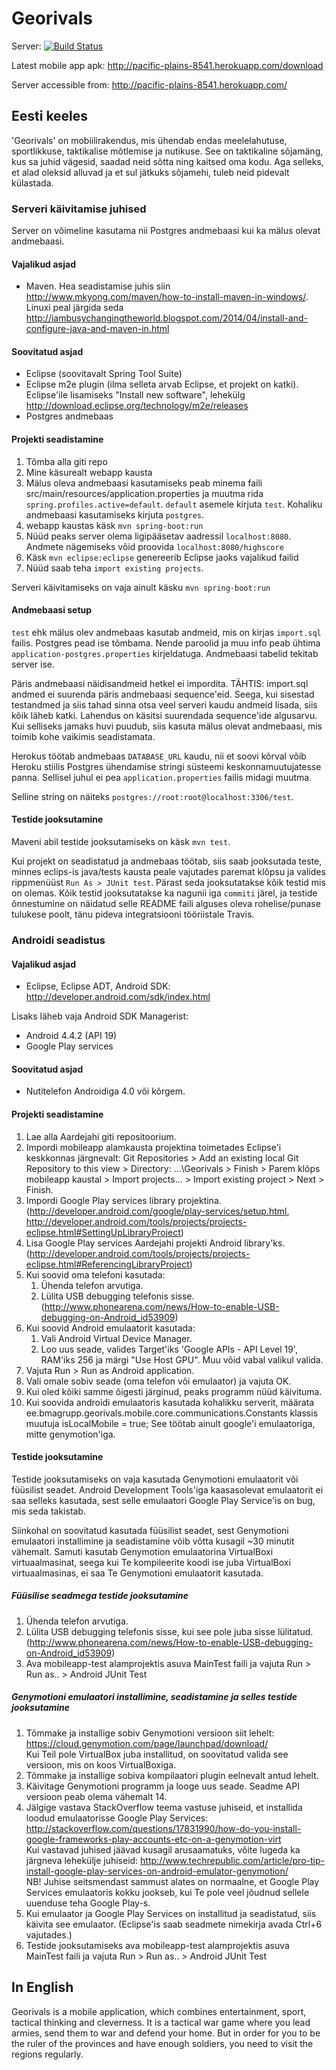 Georivals
=========

Server: [![Build Status](https://travis-ci.org/JaanJanno/Georivals.svg)](https://travis-ci.org/JaanJanno/Georivals)

Latest mobile app apk: http://pacific-plains-8541.herokuapp.com/download

Server accessible from: http://pacific-plains-8541.herokuapp.com/

## Eesti keeles
'Georivals' on mobiilirakendus, mis ühendab endas meelelahutuse, sportlikkuse, taktikalise mõtlemise ja nutikuse. See on taktikaline sõjamäng, kus sa juhid vägesid, saadad neid sõtta ning kaitsed oma kodu. Aga selleks, et alad oleksid alluvad ja et sul jätkuks sõjamehi, tuleb neid pidevalt külastada.

### Serveri käivitamise juhised
Server on võimeline kasutama nii Postgres andmebaasi kui ka mälus olevat andmebaasi. 

#### Vajalikud asjad
* Maven. Hea seadistamise juhis siin http://www.mkyong.com/maven/how-to-install-maven-in-windows/. Linuxi peal järgida seda http://iambusychangingtheworld.blogspot.com/2014/04/install-and-configure-java-and-maven-in.html

#### Soovitatud asjad
* Eclipse (soovitavalt Spring Tool Suite)
* Eclipse m2e plugin (ilma selleta arvab Eclipse, et projekt on katki). Eclipse'ile lisamiseks "Install new software", lehekülg http://download.eclipse.org/technology/m2e/releases
* Postgres andmebaas

#### Projekti seadistamine
1. Tõmba alla giti repo
2. Mine käsurealt webapp kausta
3.  Mälus oleva andmebaasi kasutamiseks peab minema faili src/main/resources/application.properties ja muutma rida `spring.profiles.active=default`. `default` asemele kirjuta `test`. Kohaliku andmebaasi kasutamiseks kirjuta `postgres`. 
4. webapp kaustas käsk `mvn spring-boot:run`
5. Nüüd peaks server olema ligipääsetav aadressil `localhost:8080`. Andmete nägemiseks võid proovida `localhost:8080/highscore`
6. Käsk `mvn eclipse:eclipse` genereerib Eclipse jaoks vajalikud failid
7. Nüüd saab teha `import existing projects`.

Serveri käivitamiseks on vaja ainult käsku `mvn spring-boot:run`


#### Andmebaasi setup
`test` ehk mälus olev andmebaas kasutab andmeid, mis on kirjas `import.sql` failis. Postgres pead ise tõmbama.  Nende paroolid ja muu info peab ühtima  `application-postgres.properties` kirjeldatuga. Andmebaasi tabelid tekitab server ise. 

Päris andmebaasi näidisandmeid hetkel ei impordita. TÄHTIS: import.sql andmed ei suurenda päris andmebaasi sequence'eid. Seega, kui sisestad testandmed ja siis tahad sinna otsa veel serveri kaudu andmeid lisada, siis kõik läheb katki. Lahendus on käsitsi suurendada sequence'ide algusarvu. Kui selliseks jamaks huvi puudub, siis kasuta mälus olevat andmebaasi, mis toimib kohe vaikimis seadistamata. 

Herokus töötab andmebaas `DATABASE_URL` kaudu, nii et soovi kõrval võib Heroku stiilis Postgres ühendamise stringi süsteemi keskonnamuutujatesse panna. Sellisel juhul ei pea `application.properties` failis midagi muutma. 

Selline string on näiteks `postgres://root:root@localhost:3306/test`.

#### Testide jooksutamine
Maveni abil testide jooksutamiseks on käsk `mvn test`.

Kui projekt on seadistatud ja andmebaas töötab, siis saab jooksutada teste, minnes eclips-is java/tests kausta peale vajutades paremat klõpsu ja valides rippmenüüst `Run As > JUnit test`. Pärast seda jooksutatakse kõik testid mis on olemas. Kõik testid jooksutatakse ka nagunii iga `commiti` järel, ja testide õnnestumine on näidatud selle README faili alguses oleva rohelise/punase tulukese poolt, tänu pideva integratsiooni tööriistale Travis.

### Androidi seadistus
#### Vajalikud asjad
* Eclipse, Eclipse ADT, Android SDK: http://developer.android.com/sdk/index.html

Lisaks läheb vaja Android SDK Managerist:
* Android 4.4.2 (API 19)
* Google Play services

#### Soovitatud asjad
* Nutitelefon Androidiga 4.0 või kõrgem.

#### Projekti seadistamine
1. Lae alla Aardejahi giti repositoorium.
2. Impordi mobileapp alamkausta projektina toimetades Eclipse'i keskkonnas järgnevalt: Git Repositories > Add an existing local Git Repository to this view > Directory: ...\Georivals > Finish > Parem klõps mobileapp kaustal > Import projects... > Import existing project > Next > Finish.
3. Impordi Google Play services library projektina. (http://developer.android.com/google/play-services/setup.html, http://developer.android.com/tools/projects/projects-eclipse.html#SettingUpLibraryProject)
4. Lisa Google Play services Aardejahi projekti Android library'ks. (http://developer.android.com/tools/projects/projects-eclipse.html#ReferencingLibraryProject)
5. Kui soovid oma telefoni kasutada:
	1. Ühenda telefon arvutiga.
	2. Lülita USB debugging telefonis sisse. (http://www.phonearena.com/news/How-to-enable-USB-debugging-on-Android_id53909)
6. Kui soovid Android emulaatorit kasutada:
	1. Vali Android Virtual Device Manager.
	2. Loo uus seade, valides Target'iks 'Google APIs - API Level 19', RAM'iks 256 ja märgi "Use Host GPU". Muu võid vabal valikul valida.
7. Vajuta Run > Run as Android application.
8. Vali omale sobiv seade (oma telefon või emulaator) ja vajuta OK.
9. Kui oled kõiki samme õigesti järginud, peaks programm nüüd käivituma.
10. Kui soovida androidi emulaatoris kasutada kohalikku serverit, määrata ee.bmagrupp.georivals.mobile.core.communications.Constants klassis muutuja isLocalMobile = true; See töötab ainult google'i emulaatoriga, mitte genymotion'iga.

#### Testide jooksutamine
Testide jooksutamiseks on vaja kasutada Genymotioni emulaatorit või füüsilist seadet. Android Development Tools'iga kaasasolevat emulaatorit ei saa selleks kasutada, sest selle emulaatori Google Play Service'is on bug, mis seda takistab.

Siinkohal on soovitatud kasutada füüsilist seadet, sest Genymotioni emulaatori installimine ja seadistamine võib võtta kusagil ~30 minutit vähemalt. Samuti kasutab Genymotion emulaatorina VirtualBoxi virtuaalmasinat, seega kui Te kompileerite koodi ise juba VirtualBoxi virtuaalmasinas, ei saa Te Genymotioni emulaatorit kasutada.

##### Füüsilise seadmega testide jooksutamine
1. Ühenda telefon arvutiga.
2. Lülita USB debugging telefonis sisse, kui see pole juba sisse lülitatud. (http://www.phonearena.com/news/How-to-enable-USB-debugging-on-Android_id53909)
3. Ava mobileapp-test alamprojektis asuva MainTest faili ja vajuta Run > Run as.. > Android JUnit Test

##### Genymotioni emulaatori installimine, seadistamine ja selles testide jooksutamine
1. Tõmmake ja installige sobiv Genymotioni versioon siit lehelt: https://cloud.genymotion.com/page/launchpad/download/ <br>
Kui Teil pole VirtualBox juba installitud, on soovitatud valida see versioon, mis on koos VirtualBoxiga.
2. Tõmmake ja installige sobiva kompilaatori plugin eelnevalt antud lehelt.
3. Käivitage Genymotioni programm ja looge uus seade. Seadme API versioon peab olema vähemalt 14.
4. Jälgige vastava StackOverflow teema vastuse juhiseid, et installida loodud emulaatorisse Google Play Services: http://stackoverflow.com/questions/17831990/how-do-you-install-google-frameworks-play-accounts-etc-on-a-genymotion-virt <br>
Kui vastavad juhised jäävad kusagil arusaamatuks, võite lugeda ka järgneva lehekülje juhiseid: http://www.techrepublic.com/article/pro-tip-install-google-play-services-on-android-emulator-genymotion/ <br>
NB! Juhise seitsmendast sammust alates on normaalne, et Google Play Services emulaatoris kokku jookseb, kui Te pole veel jõudnud sellele uuenduse teha Google Play-s.
5. Kui emulaator ja Google Play Services on installitud ja seadistatud, siis käivita see emulaator. (Eclipse'is saab seadmete nimekirja avada Ctrl+6 vajutades.)
6. Testide jooksutamiseks ava mobileapp-test alamprojektis asuva MainTest faili ja vajuta Run > Run as.. > Android JUnit Test

## In English
Georivals is a mobile application, which combines entertainment, sport, tactical thinking and cleverness. It is a tactical war game where you lead armies, send them to war and defend your home. But in order for you to be the ruler of the provinces and have enough soldiers, you need to visit the regions regularly.

